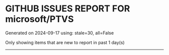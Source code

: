 
# GITHUB ISSUES REPORT FOR microsoft/PTVS


Generated on 2024-09-17 using: stale=30, all=False


Only showing items that are new to report in past 1 day(s)


---




















